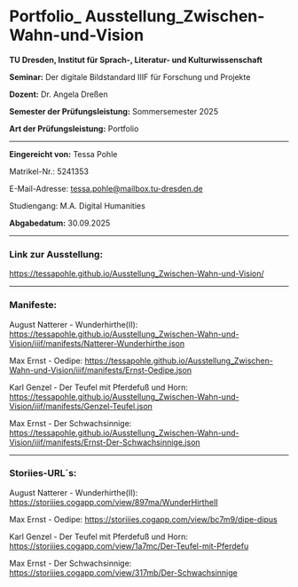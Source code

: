 # Portfolio_ Ausstellung_Zwischen-Wahn-und-Vision

**TU Dresden, Institut für Sprach-, Literatur- und Kulturwissenschaft**

**Seminar:** Der digitale Bildstandard IIIF für Forschung und Projekte

**Dozent:** Dr. Angela Dreßen

**Semester der Prüfungsleistung:** Sommersemester 2025

**Art der Prüfungsleistung:** Portfolio

***

**Eingereicht von:** 
Tessa Pohle

Matrikel-Nr.: 5241353

E-Mail-Adresse: tessa.pohle@mailbox.tu-dresden.de

Studiengang: M.A. Digital Humanities

**Abgabedatum:** 30.09.2025

***

### Link zur Ausstellung:
https://tessapohle.github.io/Ausstellung_Zwischen-Wahn-und-Vision/

***

### Manifeste:
August Natterer - Wunderhirthe(II): https://tessapohle.github.io/Ausstellung_Zwischen-Wahn-und-Vision/iiif/manifests/Natterer-Wunderhirthe.json

Max Ernst - Oedipe: https://tessapohle.github.io/Ausstellung_Zwischen-Wahn-und-Vision/iiif/manifests/Ernst-Oedipe.json

Karl Genzel - Der Teufel mit Pferdefuß und Horn: https://tessapohle.github.io/Ausstellung_Zwischen-Wahn-und-Vision/iiif/manifests/Genzel-Teufel.json

Max Ernst - Der Schwachsinnige: https://tessapohle.github.io/Ausstellung_Zwischen-Wahn-und-Vision/iiif/manifests/Ernst-Der-Schwachsinnige.json

***

### Storiies-URL´s:
August Natterer - Wunderhirthe(II): https://storiiies.cogapp.com/view/897ma/WunderHirtheII

Max Ernst - Oedipe: https://storiiies.cogapp.com/view/bc7m9/dipe-dipus

Karl Genzel - Der Teufel mit Pferdefuß und Horn: https://storiiies.cogapp.com/view/1a7mc/Der-Teufel-mit-Pferdefu

Max Ernst - Der Schwachsinnige: https://storiiies.cogapp.com/view/317mb/Der-Schwachsinnige
